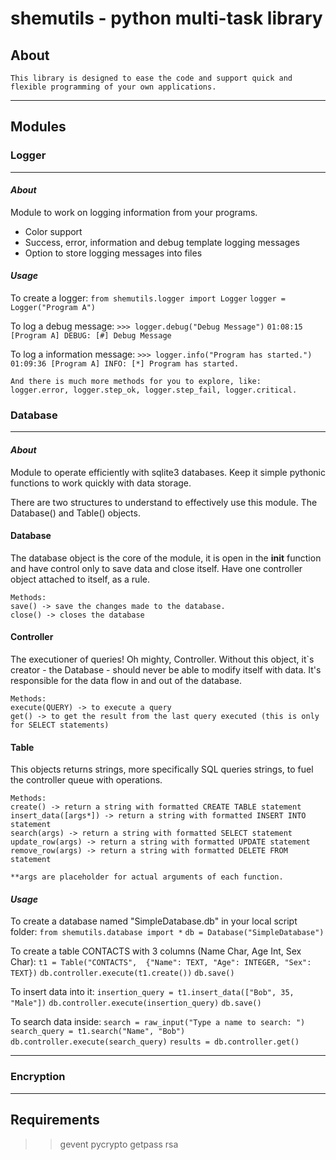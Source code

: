 # shemutils - python multi-task library 
## About
    This library is designed to ease the code and support quick and 
    flexible programming of your own applications.
 
-----
## Modules


### __Logger__
-----
#### *About*
Module to work on logging information from your programs.
- Color support
- Success, error, information and debug template logging messages
- Option to store logging messages into files

#### *Usage*
To create a logger:
`from shemutils.logger import Logger`
`logger = Logger("Program A")`

To log a debug message:
`>>> logger.debug("Debug Message")`
`01:08:15 [Program A] DEBUG: [#] Debug Message`
    
To log a information message:
`>>> logger.info("Program has started.")`
`01:09:36 [Program A] INFO: [*] Program has started.`

    And there is much more methods for you to explore, like:
    logger.error, logger.step_ok, logger.step_fail, logger.critical.

### __Database__
-----
#### *About*
Module to operate efficiently with sqlite3 databases. 
Keep it simple pythonic functions to work quickly with data storage.

There are two structures to understand to effectively use this module.
The Database() and Table() objects.

#### Database
The database object is the core of the module, it is open in the __init__ function and have control only to save data and close itself.
Have one controller object attached to itself, as a rule.

    Methods:
    save() -> save the changes made to the database.
    close() -> closes the database 

#### Controller
The executioner of queries! Oh mighty, Controller.
Without this object, it`s creator - the Database - should never be able to modify itself with data.
It's responsible for the data flow in and out of the database.
    
    Methods:
    execute(QUERY) -> to execute a query
    get() -> to get the result from the last query executed (this is only for SELECT statements)


#### Table
This objects returns strings, more specifically SQL queries strings, to fuel the controller queue with operations.

    Methods:
    create() -> return a string with formatted CREATE TABLE statement
    insert_data([args*]) -> return a string with formatted INSERT INTO statement
    search(args) -> return a string with formatted SELECT statement
    update_row(args) -> return a string with formatted UPDATE statement
    remove_row(args) -> return a string with formatted DELETE FROM statement
    
    **args are placeholder for actual arguments of each function.
    
#### *Usage*
To create a database named "SimpleDatabase.db" in your local script folder:
`from shemutils.database import *`
`db = Database("SimpleDatabase")`

To create a table CONTACTS with 3 columns (Name Char, Age Int, Sex Char):
`t1 = Table("CONTACTS", 
    {"Name": TEXT,
    "Age": INTEGER,
    "Sex": TEXT})`
`db.controller.execute(t1.create())`
`db.save()`

To insert data into it:
`insertion_query = t1.insert_data(["Bob", 35, "Male"])`
`db.controller.execute(insertion_query)`
`db.save()`

To search data inside:
`search = raw_input("Type a name to search: ")`
`search_query = t1.search("Name", "Bob")`
`db.controller.execute(search_query)`
`results = db.controller.get()`

-----

### Encryption
-----

## Requirements
>> gevent
>> pycrypto
>> getpass
>> rsa


